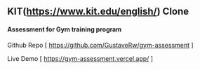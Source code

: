 ## KIT(https://www.kit.edu/english/) Clone

#### Assessment for Gym training program



Github Repo [ https://github.com/GustaveRw/gym-assessment ]

Live Demo  [ https://gym-assessment.vercel.app/ ]


